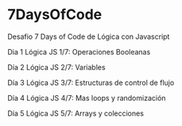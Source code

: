 # 7DaysOfCode
Desafio 7 Days of Code de Lógica con Javascript

Dia 1 Lógica JS 1/7: Operaciones Booleanas

Día 2 Lógica JS 2/7: Variables

Día 3 Lógica JS 3/7: Estructuras de control de flujo

Día 4 Lógica JS 4/7: Mas loops y randomización

Día 5 Lógica JS 5/7: Arrays y colecciones
